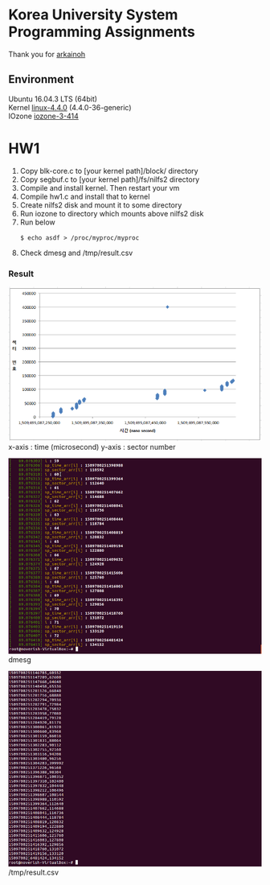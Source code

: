 # Korea University System Programming Assignments

Thank you for [arkainoh](https://github.com/arkainoh/FileSystem-Profiling)

## Environment
Ubuntu 16.04.3 LTS (64bit)  
Kernel [linux-4.4.0](https://www.kernel.org/pub/linux/kernel/v4.x/linux-4.4.tar.gz) (4.4.0-36-generic)  
IOzone [iozone-3-414](http://iozone.org/src/current/iozone3_414.tar)  

# HW1
1. Copy blk-core.c to [your kernel path]/block/    directory
1. Copy segbuf.c   to [your kernel path]/fs/nilfs2 directory
1. Compile and install kernel. Then restart your vm
1. Compile hw1.c and install that to kernel
1. Create nilfs2 disk and mount it to some directory
1. Run iozone to directory which mounts above nilfs2 disk
1. Run below
    ```
    $ echo asdf > /proc/myproc/myproc
    ```
1. Check dmesg and /tmp/result.csv

### Result
![hw1_1.png](https://github.com/Noverish/KU-SP-2017-Fall/blob/master/images/hw1_1.PNG?raw=true)
x-axis : time (microsecond)
y-axis : sector number

![hw1_2.png](https://github.com/Noverish/KU-SP-2017-Fall/blob/master/images/hw1_2.PNG?raw=true)
dmesg

![hw1_3.png](https://github.com/Noverish/KU-SP-2017-Fall/blob/master/images/hw1_3.PNG?raw=true)
/tmp/result.csv
